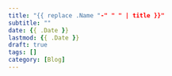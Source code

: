 ```yaml
---
title: "{{ replace .Name "-" " " | title }}"
subtitle: ""
date: {{ .Date }}
lastmod: {{ .Date }}
draft: true
tags: []
category: [Blog]
---
```

